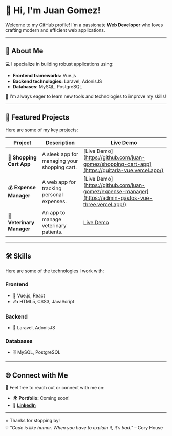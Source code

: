 # 👋 Hi, I'm Juan Gomez!  

Welcome to my GitHub profile! I'm a passionate **Web Developer** who loves crafting modern and efficient web applications.  

---

## 🚀 About Me  
💻 I specialize in building robust applications using:  
- **Frontend frameworks:** Vue.js  
- **Backend technologies:** Laravel, AdonisJS  
- **Databases:** MySQL, PostgreSQL  

🌱 I'm always eager to learn new tools and technologies to improve my skills!  

---

## 🌟 Featured Projects  
Here are some of my key projects:  

| **Project**                 | **Description**                                | **Live Demo**                                                                                     |  
|-----------------------------|-----------------------------------------------|----------------------------------------------------------------------------------------------------|  
| 🛒 **Shopping Cart App**     | A sleek app for managing your shopping cart.  | [Live Demo](https://github.com/juan-gomez/shopping-cart-app](https://guitarla-vue.vercel.app/) |  
| 💰 **Expense Manager**       | A web app for tracking personal expenses.     | [Live Demo](https://github.com/juan-gomez/expense-manager](https://admin-gastos-vue-three.vercel.app/) |  
| 🐾 **Veterinary Manager**    | An app to manage veterinary patients.         | [Live Demo](https://admin-pacientes-vue-ten.vercel.app/) |  

---

## 🛠️ Skills  
Here are some of the technologies I work with:  

### **Frontend**  
- 🎨 Vue.js, React  
- ✍️ HTML5, CSS3, JavaScript  

### **Backend**  
- 🚀 Laravel, AdonisJS  

### **Databases**  
- 🗄️ MySQL, PostgreSQL  

---

## 🌐 Connect with Me  
🤝 Feel free to reach out or connect with me on:  
- 🌍 **Portfolio:** Coming soon!  
- 💼 [**LinkedIn**](https://www.linkedin.com/in/juan-g%C3%B3mez-546a62216/)  

---

⭐ Thanks for stopping by!  
💡 *"Code is like humor. When you have to explain it, it’s bad."* – Cory House  
